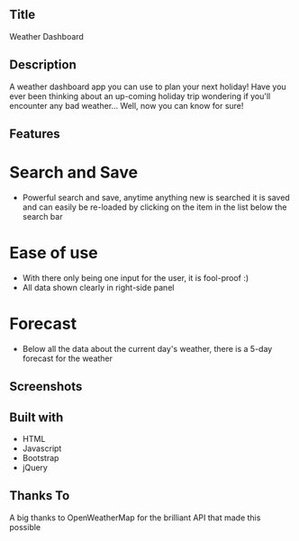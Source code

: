 ## Title
Weather Dashboard

## Description
A weather dashboard app you can use to plan your next holiday! Have you ever been thinking about an up-coming holiday trip wondering if you'll encounter any bad weather... Well, now you can know for sure!

## Features
# Search and Save
- Powerful search and save, anytime anything new is searched it is saved and can easily be re-loaded by clicking on the item in the list below the search bar

# Ease of use
- With there only being one input for the user, it is fool-proof :)
- All data shown clearly in right-side panel

# Forecast
- Below all the data about the current day's weather, there is a 5-day forecast for the weather

## Screenshots

## Built with
- HTML 
- Javascript
- Bootstrap 
- jQuery

## Thanks To
A big thanks to OpenWeatherMap for the brilliant API that made this possible
